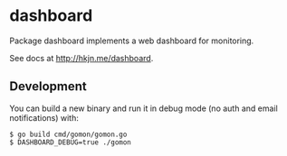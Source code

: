 dashboard
=====

Package dashboard implements a web dashboard for monitoring.

See docs at http://hkjn.me/dashboard.

## Development

You can build a new binary and run it in debug mode (no auth and email
notifications) with:

```
$ go build cmd/gomon/gomon.go
$ DASHBOARD_DEBUG=true ./gomon
```
